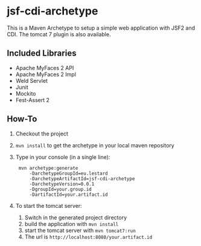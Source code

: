 # jsf-cdi-archetype
This is a Maven Archetype to setup a simple web application
with JSF2 and CDI. The tomcat 7 plugin is also available.

## Included Libraries
* Apache MyFaces 2 API
* Apache MyFaces 2 Impl
* Weld Servlet
* Junit
* Mockito
* Fest-Assert 2 



## How-To
1. Checkout the project
2. `mvn install` to get the archetype in your local maven repository
3. Type in your console (in a single line):

		mvn archetype:generate
			-DarchetypeGroupId=eu.lestard
			-DarchetypeArtifactId=jsf-cdi-archetype
			-DarchetypeVersion=0.0.1
			-DgroupId=your.group.id
			-DartifactId=your.artifact.id

4. To start the tomcat server:

	1. Switch in the generated project directory
	2. build the application with `mvn install`
	3. start the tomcat server with `mvn tomcat7:run`
	4. The url is `http://localhost:8080/your.artifact.id`
